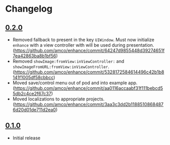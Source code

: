 # Changelog

## [0.2.0](https://github.com/amco/enhance/releases/tag/0.2.0)

* Removed fallback to present in the key `UIWindow`. Must now initialize `enhance` with a view controller with will be used during presentation. (https://github.com/amco/enhance/commit/64247d9855448d39274651f7ea42863ba8b1bf56)
* Removed `showImage:fromView:inViewController:` and `showImageFromURL:fromView:inViewController`. (https://github.com/amco/enhance/commit/5328172584614496c42b1b8141f1005df58cbbcc)
* Moved save/control menu out of pod and into example app. (https://github.com/amco/enhance/commit/aa0116accaabf31f111bebcd55db2c4ce2f67c37)
* Moved localizations to appropriate projects.
 (https://github.com/amco/enhance/commit/3aa3c3dd2b11885108684876d20d01de711d2ea0)

## [0.1.0](https://github.com/amco/enhance/releases/tag/0.1.0)

* Initial release
